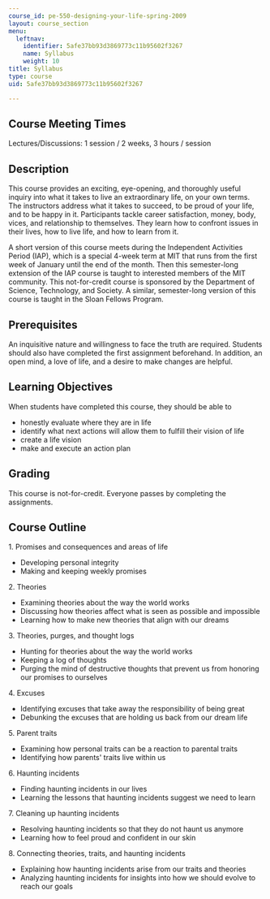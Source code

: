 ```yaml
---
course_id: pe-550-designing-your-life-spring-2009
layout: course_section
menu:
  leftnav:
    identifier: 5afe37bb93d3869773c11b95602f3267
    name: Syllabus
    weight: 10
title: Syllabus
type: course
uid: 5afe37bb93d3869773c11b95602f3267

---
```


Course Meeting Times
--------------------

Lectures/Discussions: 1 session / 2 weeks, 3 hours / session

Description
-----------

This course provides an exciting, eye-opening, and thoroughly useful inquiry into what it takes to live an extraordinary life, on your own terms. The instructors address what it takes to succeed, to be proud of your life, and to be happy in it. Participants tackle career satisfaction, money, body, vices, and relationship to themselves. They learn how to confront issues in their lives, how to live life, and how to learn from it.

A short version of this course meets during the Independent Activities Period (IAP), which is a special 4-week term at MIT that runs from the first week of January until the end of the month. Then this semester-long extension of the IAP course is taught to interested members of the MIT community. This not-for-credit course is sponsored by the Department of Science, Technology, and Society. A similar, semester-long version of this course is taught in the Sloan Fellows Program.

Prerequisites
-------------

An inquisitive nature and willingness to face the truth are required. Students should also have completed the first assignment beforehand. In addition, an open mind, a love of life, and a desire to make changes are helpful.

Learning Objectives
-------------------

When students have completed this course, they should be able to

*   honestly evaluate where they are in life
*   identify what next actions will allow them to fulfill their vision of life
*   create a life vision
*   make and execute an action plan

Grading
-------

This course is not-for-credit. Everyone passes by completing the assignments.

Course Outline
--------------

1\. Promises and consequences and areas of life

*   Developing personal integrity
*   Making and keeping weekly promises

2\. Theories

*   Examining theories about the way the world works
*   Discussing how theories affect what is seen as possible and impossible
*   Learning how to make new theories that align with our dreams

3\. Theories, purges, and thought logs

*   Hunting for theories about the way the world works
*   Keeping a log of thoughts
*   Purging the mind of destructive thoughts that prevent us from honoring our promises to ourselves

4\. Excuses

*   Identifying excuses that take away the responsibility of being great
*   Debunking the excuses that are holding us back from our dream life

5\. Parent traits

*   Examining how personal traits can be a reaction to parental traits
*   Identifying how parents' traits live within us

6\. Haunting incidents

*   Finding haunting incidents in our lives
*   Learning the lessons that haunting incidents suggest we need to learn

7\. Cleaning up haunting incidents

*   Resolving haunting incidents so that they do not haunt us anymore
*   Learning how to feel proud and confident in our skin

8\. Connecting theories, traits, and haunting incidents

*   Explaining how haunting incidents arise from our traits and theories
*   Analyzing haunting incidents for insights into how we should evolve to reach our goals